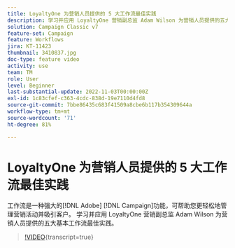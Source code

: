 ```yaml
---
title: LoyaltyOne 为营销人员提供的 5 大工作流最佳实践
description: 学习并应用 LoyaltyOne 营销副总监 Adam Wilson 为营销人员提供的五大基本工作流最佳实践。
solution: Campaign Classic v7
feature-set: Campaign
feature: Workflows
jira: KT-11423
thumbnail: 3410837.jpg
doc-type: feature video
activity: use
team: TM
role: User
level: Beginner
last-substantial-update: 2022-11-03T00:00:00Z
exl-id: 1c83cfef-c363-4cdc-838d-19e7110d4fd8
source-git-commit: 7bbe86435c683f41509a8cbe6b117b354309644a
workflow-type: tm+mt
source-wordcount: '71'
ht-degree: 81%

---
```


# LoyaltyOne 为营销人员提供的 5 大工作流最佳实践

工作流是一种强大的[!DNL Adobe] [!DNL Campaign]功能，可帮助您更轻松地管理营销活动并吸引客户。 学习并应用 LoyaltyOne 营销副总监 Adam Wilson 为营销人员提供的五大基本工作流最佳实践。

>[!VIDEO](https://video.tv.adobe.com/v/3448155?quality=12&learn=on&captions=chi_hans){transcript=true}
